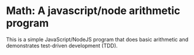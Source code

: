 # Math: A javascript/node arithmetic program

This is a simple JavaScript/NodeJS program that does basic
arithmetic and demonstrates test-driven development (TDD).



